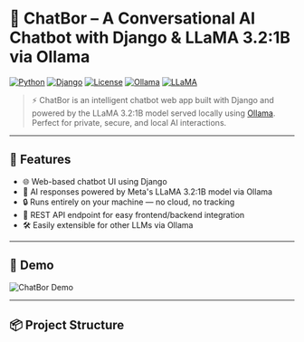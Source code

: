 # 🧠 ChatBor – A Conversational AI Chatbot with Django & LLaMA 3.2:1B via Ollama

[![Python](https://img.shields.io/badge/Python-3.10+-blue.svg)](https://www.python.org/)
[![Django](https://img.shields.io/badge/Django-4.2-green.svg)](https://www.djangoproject.com/)
[![License](https://img.shields.io/github/license/yourusername/chatbor)](LICENSE)
[![Ollama](https://img.shields.io/badge/Ollama-Enabled-orange)](https://ollama.com)
[![LLaMA](https://img.shields.io/badge/LLaMA-3.2%3A1B-informational)](https://ollama.com/library)

> ⚡ ChatBor is an intelligent chatbot web app built with Django and powered by the LLaMA 3.2:1B model served locally using [Ollama](https://ollama.com). Perfect for private, secure, and local AI interactions.

---

## 🚀 Features

- 🌐 Web-based chatbot UI using Django
- 🧠 AI responses powered by Meta's LLaMA 3.2:1B model via Ollama
- 🔒 Runs entirely on your machine — no cloud, no tracking
- 📡 REST API endpoint for easy frontend/backend integration
- 🛠️ Easily extensible for other LLMs via Ollama

---

## 📸 Demo

![ChatBor Demo](https://your-demo-link-or-gif.gif)

---

## 📦 Project Structure

